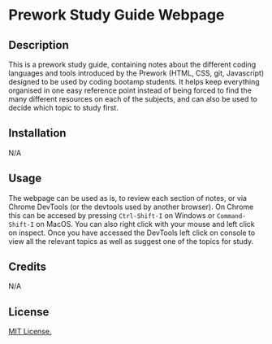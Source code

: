 # Prework Study Guide Webpage

## Description

This is a prework study guide, containing notes about the different coding languages and tools introduced by the Prework (HTML, CSS, git, Javascript) designed to be used by coding bootamp students. It helps keep everything organised in one easy reference point instead of being forced to find the many different resources on each of the subjects, and can also be used to decide which topic to study first.

## Installation

N/A

## Usage

The webpage can be used as is, to review each section of notes, or via Chrome DevTools (or the devtools used by another browser). On Chrome this can be accesed by pressing `Ctrl-Shift-I` on Windows or `Command-Shift-I` on MacOS. You can also right click with your mouse and left click on inspect. Once you have accessed the DevTools left click on console to view all the relevant topics as well as suggest one of the topics for study. 

## Credits

N/A

## License

[MIT License.](https://github.com/applepieorchard/prework-study-guide/blob/main/LICENSE)